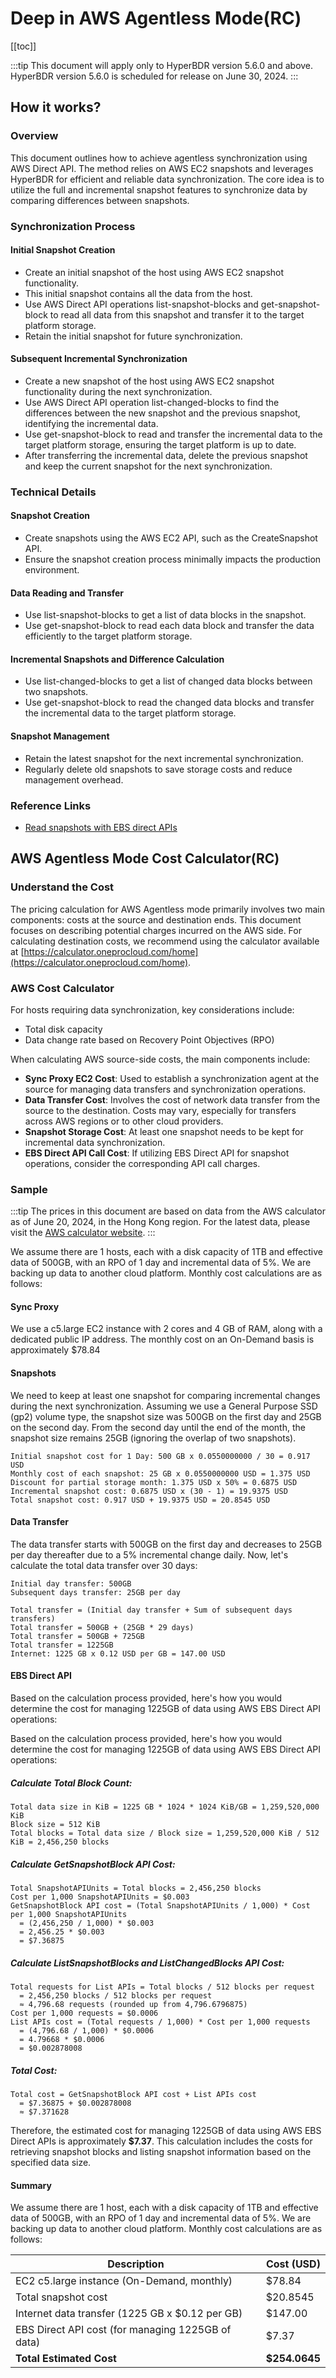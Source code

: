 # Deep in AWS Agentless Mode(RC)

[[toc]]

:::tip
This document will apply only to HyperBDR version 5.6.0 and above. HyperBDR version 5.6.0 is scheduled for release on June 30, 2024.
:::

## How it works?

### Overview
This document outlines how to achieve agentless synchronization using AWS Direct API. The method relies on AWS EC2 snapshots and leverages HyperBDR for efficient and reliable data synchronization. The core idea is to utilize the full and incremental snapshot features to synchronize data by comparing differences between snapshots.

### Synchronization Process

#### Initial Snapshot Creation

* Create an initial snapshot of the host using AWS EC2 snapshot functionality.
* This initial snapshot contains all the data from the host.
* Use AWS Direct API operations list-snapshot-blocks and get-snapshot-block to read all data from this snapshot and transfer it to the target platform storage.
* Retain the initial snapshot for future synchronization.

#### Subsequent Incremental Synchronization

* Create a new snapshot of the host using AWS EC2 snapshot functionality during the next synchronization.
* Use AWS Direct API operation list-changed-blocks to find the differences between the new snapshot and the previous snapshot, identifying the incremental data.
* Use get-snapshot-block to read and transfer the incremental data to the target platform storage, ensuring the target platform is up to date.
* After transferring the incremental data, delete the previous snapshot and keep the current snapshot for the next synchronization.

### Technical Details

#### Snapshot Creation

* Create snapshots using the AWS EC2 API, such as the CreateSnapshot API.
* Ensure the snapshot creation process minimally impacts the production environment.

#### Data Reading and Transfer

* Use list-snapshot-blocks to get a list of data blocks in the snapshot.
* Use get-snapshot-block to read each data block and transfer the data efficiently to the target platform storage.


#### Incremental Snapshots and Difference Calculation

* Use list-changed-blocks to get a list of changed data blocks between two snapshots.
* Use get-snapshot-block to read the changed data blocks and transfer the incremental data to the target platform storage.

#### Snapshot Management

* Retain the latest snapshot for the next incremental synchronization.
* Regularly delete old snapshots to save storage costs and reduce management overhead.

### Reference Links

* [Read snapshots with EBS direct APIs](https://docs.aws.amazon.com/ebs/latest/userguide/readsnapshots.html)

## AWS Agentless Mode Cost Calculator(RC)

### Understand the Cost

The pricing calculation for AWS Agentless mode primarily involves two main components: costs at the source and destination ends. This document focuses on describing potential charges incurred on the AWS side. For calculating destination costs, we recommend using the calculator available at [https://calculator.oneprocloud.com/home](https://calculator.oneprocloud.com/home).

### AWS Cost Calculator

For hosts requiring data synchronization, key considerations include:

- Total disk capacity
- Data change rate based on Recovery Point Objectives (RPO)

When calculating AWS source-side costs, the main components include:

- **Sync Proxy EC2 Cost**: Used to establish a synchronization agent at the source for managing data transfers and synchronization operations.
- **Data Transfer Cost**: Involves the cost of network data transfer from the source to the destination. Costs may vary, especially for transfers across AWS regions or to other cloud providers.
- **Snapshot Storage Cost**: At least one snapshot needs to be kept for incremental data synchronization.
- **EBS Direct API Call Cost**: If utilizing EBS Direct API for snapshot operations, consider the corresponding API call charges.

### Sample

:::tip
The prices in this document are based on data from the AWS calculator as of June 20, 2024, in the Hong Kong region. For the latest data, please visit the [AWS calculator website](https://calculator.aws/#/).
:::

We assume there are 1 hosts, each with a disk capacity of 1TB and effective data of 500GB, with an RPO of 1 day and incremental data of 5%. We are backing up data to another cloud platform. Monthly cost calculations are as follows:

#### Sync Proxy

We use a c5.large EC2 instance with 2 cores and 4 GB of RAM, along with a dedicated public IP address. The monthly cost on an On-Demand basis is approximately $78.84

#### Snapshots

We need to keep at least one snapshot for comparing incremental changes during the next synchronization. Assuming we use a General Purpose SSD (gp2) volume type, the snapshot size was 500GB on the first day and 25GB on the second day. From the second day until the end of the month, the snapshot size remains 25GB (ignoring the overlap of two snapshots).

```
Initial snapshot cost for 1 Day: 500 GB x 0.0550000000 / 30 = 0.917 USD
Monthly cost of each snapshot: 25 GB x 0.0550000000 USD = 1.375 USD
Discount for partial storage month: 1.375 USD x 50% = 0.6875 USD
Incremental snapshot cost: 0.6875 USD x (30 - 1) = 19.9375 USD
Total snapshot cost: 0.917 USD + 19.9375 USD = 20.8545 USD
```

#### Data Transfer

The data transfer starts with 500GB on the first day and decreases to 25GB per day thereafter due to a 5% incremental change daily. Now, let's calculate the total data transfer over 30 days:

```
Initial day transfer: 500GB
Subsequent days transfer: 25GB per day

Total transfer = (Initial day transfer + Sum of subsequent days transfers)
Total transfer = 500GB + (25GB * 29 days)
Total transfer = 500GB + 725GB
Total transfer = 1225GB
Internet: 1225 GB x 0.12 USD per GB = 147.00 USD
```

#### EBS Direct API

Based on the calculation process provided, here's how you would determine the cost for managing 1225GB of data using AWS EBS Direct API operations:

Based on the calculation process provided, here's how you would determine the cost for managing 1225GB of data using AWS EBS Direct API operations:

##### Calculate Total Block Count:

```
Total data size in KiB = 1225 GB * 1024 * 1024 KiB/GB = 1,259,520,000 KiB
Block size = 512 KiB
Total blocks = Total data size / Block size = 1,259,520,000 KiB / 512 KiB = 2,456,250 blocks
```

##### Calculate GetSnapshotBlock API Cost:

```
Total SnapshotAPIUnits = Total blocks = 2,456,250 blocks
Cost per 1,000 SnapshotAPIUnits = $0.003
GetSnapshotBlock API cost = (Total SnapshotAPIUnits / 1,000) * Cost per 1,000 SnapshotAPIUnits
  = (2,456,250 / 1,000) * $0.003
  = 2,456.25 * $0.003
  = $7.36875
```

##### Calculate ListSnapshotBlocks and ListChangedBlocks API Cost:

```
Total requests for List APIs = Total blocks / 512 blocks per request
  = 2,456,250 blocks / 512 blocks per request
  ≈ 4,796.68 requests (rounded up from 4,796.6796875)
Cost per 1,000 requests = $0.0006
List APIs cost = (Total requests / 1,000) * Cost per 1,000 requests
  = (4,796.68 / 1,000) * $0.0006
  = 4.79668 * $0.0006
  = $0.002878008
```

##### Total Cost:

```
Total cost = GetSnapshotBlock API cost + List APIs cost
  = $7.36875 + $0.002878008
  ≈ $7.371628
```

Therefore, the estimated cost for managing 1225GB of data using AWS EBS Direct APIs is approximately **$7.37**. This calculation includes the costs for retrieving snapshot blocks and listing snapshot information based on the specified data size.

#### Summary

We assume there are 1 host, each with a disk capacity of 1TB and effective data of 500GB, with an RPO of 1 day and incremental data of 5%. We are backing up data to another cloud platform. Monthly cost calculations are as follows:

| Description                                             | Cost (USD)        |
|---------------------------------------------------------|-------------------|
| EC2 c5.large instance (On-Demand, monthly)               | $78.84            |
| Total snapshot cost                                      | $20.8545          |
| Internet data transfer (1225 GB x $0.12 per GB)          | $147.00           |
| EBS Direct API cost (for managing 1225GB of data)        | $7.37             |
| **Total Estimated Cost**                                 | **$254.0645**     |
